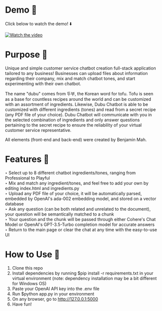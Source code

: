# Demo 🎥
Click below to watch the demo! ⬇️

[![Watch the video](https://img.youtube.com/vi/aZ_y1hcKdSA/maxresdefault.jpg)](https://www.youtube.com/watch?v=aZ_y1hcKdSA)

# Purpose 🧠
Unique and simple customer service chatbot creation full-stack application tailored to any business! Businesses can upload files about information regarding their company, mix and match chatbot tones, and start experimenting with their own chatbot.

The name "dubu" comes from 두부, the Korean word for tofu. Tofu is seen as a base for countless recipes around the world and can be customized with an assortment of ingredients. Likewise, Dubu Chatbot is able to be customized with different ingredients (tones) and read from a secret recipe (any PDF file of your choice). Dubu Chatbot will communicate with you in the selected combination of ingredients and only answer questions pertaining to the secret recipe to ensure the reliability of your virtual customer service representative.

All elements (front-end and back-end) were created by Benjamin Mah.

# Features 🤩
‣ Select up to 8 different chatbot ingredients/tones, ranging from Professional to Playful\
‣ Mix and match any ingredient/tones, and feel free to add your own by editing index.html and ingredients.py\
‣ Upload any PDF file of your choice, it will be automatically parsed, embedded by OpenAI's ada-002 embedding model, and stored on a vector database\
‣ Ask any question (can be both related and unrelated to the document), your question will be semantically matched to a chunk\
‣ Your question and the chunk will be passed through either Cohere's Chat Model or OpenAI's GPT-3.5-Turbo completion model for accurate answers\
‣ Return to the main page or clear the chat at any time with the easy-to-use UI

# How to Use 📄
1. Clone this repo
2. Install dependencies by running $pip install -r requirements.txt in your virtual environment (note: dependency installation may be a bit different for Windows OS)
3. Paste your OpenAI API key into the .env file
4. Run $python app.py in your environment
5. On any browser, go to http://127.0.0.1:5000
6. Have fun!

